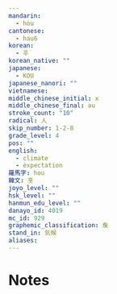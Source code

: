```yaml
---
mandarin:
  - hòu
cantonese:
  - hau6
korean:
  - 후
korean_native: ""
japanese:
  - KOU
japanese_nanori: ""
vietnamese:
middle_chinese_initial: x
middle_chinese_final: əu
stroke_count: "10"
radical: 人
skip_number: 1-2-8
grade_level: 4
pos: ""
english:
  - climate
  - expectation
羅馬字: hou
韓文: 홋
joyo_level: ""
hsk_level: ""
hanmun_edu_level: ""
danayo_id: 4019
mc_id: 929
graphemic_classification: 矦
stand_in: 気候
aliases:
---
```


# Notes
